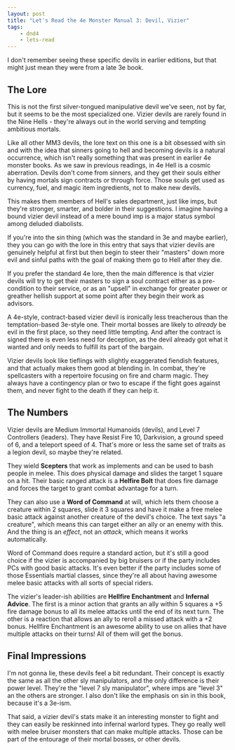 ```yaml
---
layout: post
title: "Let's Read the 4e Monster Manual 3: Devil, Vizier"
tags:
    - dnd4
    - lets-read
---
```


I don't remember seeing these specific devils in earlier editions, but that
might just mean they were from a late 3e book.

## The Lore

This is not the first silver-tongued manipulative devil we've seen, not by far,
but it seems to be the most specialized one. Vizier devils are rarely found in
the Nine Hells - they're always out in the world serving and tempting ambitious
mortals.

Like all other MM3 devils, the lore text on this one is a bit obsessed with sin
and with the idea that sinners going to hell and becoming devils is a natural
occurrence, which isn't really something that was present in earlier 4e monster
books. As we saw in previous readings, in 4e Hell is a cosmic aberration. Devils
don't come from sinners, and they get their souls either by having mortals sign
contracts or through force. Those souls get used as currency, fuel, and magic
item ingredients, not to make new devils.

This makes them members of Hell's sales department, just like imps, but they're
stronger, smarter, and bolder in their suggestions. I imagine having a bound
vizier devil instead of a mere bound imp is a major status symbol among deluded
diabolists.

If you're into the sin thing (which was the standard in 3e and maybe earlier),
they you can go with the lore in this entry that says that vizier devils are
genuinely helpful at first but then begin to steer their "masters" down more
evil and sinful paths with the goal of making them go to Hell after they die.

If you prefer the standard 4e lore, then the main difference is that vizier
devils will try to get their masters to sign a soul contract either as a
pre-condition to their service, or as an "upsell" in exchange for greater power
or greather hellish support at some point after they begin their work as
advisors.

A 4e-style, contract-based vizier devil is ironically less treacherous than the
temptation-based 3e-style one. Their mortal bosses are likely to _already_ be
evil in the first place, so they need little tempting. And after the contract is
signed there is even less need for deception, as the devil already got what it
wanted and only needs to fulfill its part of the bargain.

Vizier devils look like tieflings with slightly exaggerated fiendish features,
and that actually makes them good at blending in. In combat, they're
spellcasters with a repertoire focusing on fire and charm magic. They always
have a contingency plan or two to escape if the fight goes against them, and
never fight to the death if they can help it.

## The Numbers

Vizier devils are Medium Immortal Humanoids (devils), and Level 7 Controllers
(leaders). They have Resist Fire 10, Darkvision, a ground speed of 6, and a
teleport speed of 4. That's more or less the same set of traits as a legion
devil, so maybe they're related.

They wield **Scepters** that work as implements and can be used to bash people
in melee. This does physical damage and slides the target 1 square on a
hit. Their basic ranged attack is a **Helfire Bolt** that does fire damage and
forces the target to grant combat advantage for a turn.

They can also use a **Word of Command** at will, which lets them choose a
creature within 2 squares, slide it 3 squares and have it make a free melee
basic attack against another creature of the devil's choice. The text says "a
creature", which means this can target either an ally or an enemy with this. And
the thing is an _effect_, not an _attack_, which means it works
automatically.

Word of Command does require a standard action, but it's still a good choice if
the vizier is accompanied by big bruisers or if the party includes PCs with good
basic attacks. It's even better if the party includes some of those Essentials
martial classes, since they're all about having awesome melee basic attacks with
all sorts of special riders.

The vizier's leader-ish abilities are **Hellfire Enchantment** and **Infernal
Advice**. The first is a minor action that grants an ally within 5 squares a +5
fire damage bonus to all its melee attacks until the end of its next turn. The
other is a reaction that allows an ally to reroll a missed attack with a +2
bonus. Hellfire Enchantment is an awesome ability to use on allies that have
multiple attacks on their turns! All of them will get the bonus.


## Final Impressions

I'm not gonna lie, these devils feel a bit redundant. Their concept is exactly
the same as all the other sly manipulators, and the only difference is their
power level. They're the "level 7 sly manipulator", where imps are "level 3" an
the others are stronger. I also don't like the emphasis on sin in this book,
because it's a 3e-ism.

That said, a vizier devil's stats make it an interesting monster to fight and
they can easily be reskinned into infernal warlord types. They go really well
with melee bruiser monsters that can make multiple attacks. Those can be part of
the entourage of their mortal bosses, or other devils.
